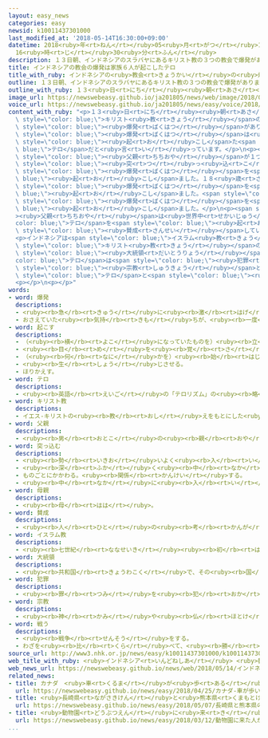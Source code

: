 ```yaml
---
layout: easy_news
categories: easy
newsid: k10011437301000
last_modified_at: '2018-05-14T16:30:00+09:00'
datetime: 2018<ruby>年<rt>ねん</rt></ruby>05<ruby>月<rt>がつ</rt></ruby>14<ruby>日<rt>にち</rt></ruby>
  16<ruby>時<rt>じ</rt></ruby>30<ruby>分<rt>ふん</rt></ruby>
description: １３日朝、インドネシアのスラバヤにあるキリスト教の３つの教会で爆発がありました。
title: インドネシアの教会の爆発は家族６人が起こしたテロ
title_with_ruby: インドネシアの<ruby>教会<rt>きょうかい</rt></ruby>の<ruby>爆発<rt>ばくはつ</rt></ruby>は<ruby>家族<rt>かぞく</rt></ruby>６<ruby>人<rt>にん</rt></ruby>が<ruby>起<rt>お</rt></ruby>こしたテロ
outline: １３日朝、インドネシアのスラバヤにあるキリスト教の３つの教会で爆発がありました。
outline_with_ruby: １３<ruby>日<rt>にち</rt></ruby><ruby>朝<rt>あさ</rt></ruby>、インドネシアのスラバヤにあるキリスト<ruby>教<rt>きょう</rt></ruby>の３つの<ruby>教会<rt>きょうかい</rt></ruby>で<ruby>爆発<rt>ばくはつ</rt></ruby>がありました。
image_url: https://newswebeasy.github.io/ja201805/news/web/image/2018/05/14/K10011437301_1805140029_1805140033_01_02.jpg
voice_url: https://newswebeasy.github.io/ja201805/news/easy/voice/2018/05/14/k10011437301000.mp4
content_with_ruby: "<p>１３<ruby>日<rt>にち</rt></ruby><ruby>朝<rt>あさ</rt></ruby>、インドネシアのスラバヤにある<span\
  \ style=\"color: blue;\">キリスト<ruby>教<rt>きょう</rt></ruby></span>の３つの<ruby>教会<rt>きょうかい</rt></ruby>で<span\
  \ style=\"color: blue;\"><ruby>爆発<rt>ばくはつ</rt></ruby></span>がありました。<ruby>今<rt>いま</rt></ruby>までに<ruby>全部<rt>ぜんぶ</rt></ruby>で７<ruby>人<rt>にん</rt></ruby>が<ruby>亡<rt>な</rt></ruby>くなって、４１<ruby>人<rt>にん</rt></ruby>がけがをしました。<ruby>警察<rt>けいさつ</rt></ruby>は、<span\
  \ style=\"color: blue;\"><ruby>爆発<rt>ばくはつ</rt></ruby></span>は<ruby>家族<rt>かぞく</rt></ruby>６<ruby>人<rt>にん</rt></ruby>が<span\
  \ style=\"color: blue;\"><ruby>起<rt>お</rt></ruby>こし</span>た<span style=\"color:\
  \ blue;\">テロ</span>だと<ruby>言<rt>い</rt></ruby>っています。</p>\n<p><ruby>警察<rt>けいさつ</rt></ruby>によると、<span\
  \ style=\"color: blue;\"><ruby>父親<rt>ちちおや</rt></ruby></span>が１つの<ruby>教会<rt>きょうかい</rt></ruby>に<ruby>車<rt>くるま</rt></ruby>で<span\
  \ style=\"color: blue;\"><ruby>突<rt>つ</rt></ruby>っ<ruby>込<rt>こ</rt></ruby>ん</span>で<span\
  \ style=\"color: blue;\"><ruby>爆発<rt>ばくはつ</rt></ruby></span>を<span style=\"color:\
  \ blue;\"><ruby>起<rt>お</rt></ruby>こし</span>ました。１８<ruby>歳<rt>さい</rt></ruby>と１６<ruby>歳<rt>さい</rt></ruby>の<ruby>息子<rt>むすこ</rt></ruby>が<ruby>別<rt>べつ</rt></ruby>の<ruby>教会<rt>きょうかい</rt></ruby>の<ruby>入<rt>い</rt></ruby>り<ruby>口<rt>ぐち</rt></ruby>で<span\
  \ style=\"color: blue;\"><ruby>爆発<rt>ばくはつ</rt></ruby></span>を<span style=\"color:\
  \ blue;\"><ruby>起<rt>お</rt></ruby>こし</span>ました。<span style=\"color: blue;\"><ruby>母親<rt>ははおや</rt></ruby></span>が１２<ruby>歳<rt>さい</rt></ruby>と９<ruby>歳<rt>さい</rt></ruby>の<ruby>娘<rt>むすめ</rt></ruby>を<ruby>連<rt>つ</rt></ruby>れてもう１つの<ruby>教会<rt>きょうかい</rt></ruby>で<span\
  \ style=\"color: blue;\"><ruby>爆発<rt>ばくはつ</rt></ruby></span>を<span style=\"color:\
  \ blue;\"><ruby>起<rt>お</rt></ruby>こし</span>ました。</p>\n<p><span style=\"color: blue;\"\
  ><ruby>父親<rt>ちちおや</rt></ruby></span>は<ruby>世界中<rt>せかいじゅう</rt></ruby>で<span style=\"\
  color: blue;\">テロ</span>を<span style=\"color: blue;\"><ruby>起<rt>お</rt></ruby>こし</span>ているＩＳ＝イスラミックステートの<ruby>考<rt>かんが</rt></ruby>え<ruby>方<rt>かた</rt></ruby>に<span\
  \ style=\"color: blue;\"><ruby>賛成<rt>さんせい</rt></ruby></span>していました。ＩＳはインターネットで<ruby>自分<rt>じぶん</rt></ruby>たちがやったと<ruby>言<rt>い</rt></ruby>っています。</p>\n\
  <p>インドネシアは<span style=\"color: blue;\">イスラム<ruby>教<rt>きょう</rt></ruby></span>の<ruby>人<rt>ひと</rt></ruby>が<ruby>多<rt>おお</rt></ruby>くて、<span\
  \ style=\"color: blue;\">キリスト<ruby>教<rt>きょう</rt></ruby></span>の<ruby>人<rt>ひと</rt></ruby>は<ruby>少<rt>すく</rt></ruby>ないです。ジョコ<span\
  \ style=\"color: blue;\"><ruby>大統領<rt>だいとうりょう</rt></ruby></span>は「<span style=\"\
  color: blue;\">テロ</span>は<span style=\"color: blue;\"><ruby>犯罪<rt>はんざい</rt></ruby></span>で、<span\
  \ style=\"color: blue;\"><ruby>宗教<rt>しゅうきょう</rt></ruby></span>とは<ruby>関係<rt>かんけい</rt></ruby>ない。<ruby>私<rt>わたし</rt></ruby>たちは<span\
  \ style=\"color: blue;\">テロ</span>と<span style=\"color: blue;\"><ruby>戦<rt>たたか</rt></ruby>わ</span>なければならない」と<ruby>言<rt>い</rt></ruby>いました。</p>\n\
  <p></p>\n<p></p>"
words:
- word: 爆発
  descriptions:
  - <ruby><rb>急</rb><rt>きゅう</rt></ruby>に<ruby><rb>激</rb><rt>はげ</rt></ruby>しく<ruby><rb>破裂</rb><rt>はれつ</rt></ruby>すること。
  - おさえていた<ruby><rb>気持</rb><rt>きも</rt></ruby>ちが、<ruby><rb>一度</rb><rt>いちど</rt></ruby>に<ruby><rb>激</rb><rt>はげ</rt></ruby>しく<ruby><rb>出</rb><rt>で</rt></ruby>ること。
- word: 起こす
  descriptions:
  - （<ruby><rb>横</rb><rt>よこ</rt></ruby>になっていたものを）<ruby><rb>立</rb><rt>た</rt></ruby>たせる。
  - <ruby><rb>目</rb><rt>め</rt></ruby>を<ruby><rb>覚</rb><rt>さ</rt></ruby>まさせる。
  - （<ruby><rb>何</rb><rt>なに</rt></ruby>かを）<ruby><rb>始</rb><rt>はじ</rt></ruby>める。
  - <ruby><rb>生</rb><rt>しょう</rt></ruby>じさせる。
  - ほりかえす。
- word: テロ
  descriptions:
  - <ruby><rb>英語</rb><rt>えいご</rt></ruby>の「テロリズム」の<ruby><rb>略</rb><rt>りゃく</rt></ruby>。<ruby><rb>政治的</rb><rt>せいじてき</rt></ruby>な<ruby><rb>目的</rb><rt>もくてき</rt></ruby>を<ruby><rb>成</rb><rt>な</rt></ruby>しとげるためには、<ruby><rb>人</rb><rt>ひと</rt></ruby>の<ruby><rb>命</rb><rt>いのち</rt></ruby>をうばうような<ruby><rb>暴力</rb><rt>ぼうりょく</rt></ruby>を<ruby><rb>使</rb><rt>つか</rt></ruby>ってもよいとする<ruby><rb>考</rb><rt>かんが</rt></ruby>え。また、そのような<ruby><rb>考</rb><rt>かんが</rt></ruby>えで<ruby><rb>起</rb><rt>お</rt></ruby>こす<ruby><rb>事件</rb><rt>じけん</rt></ruby>。
- word: キリスト教
  descriptions:
  - イエス-キリストの<ruby><rb>教</rb><rt>おし</rt></ruby>えをもとにした<ruby><rb>宗教</rb><rt>しゅうきょう</rt></ruby>。ヨーロッパの<ruby><rb>文化</rb><rt>ぶんか</rt></ruby>に<ruby><rb>影響</rb><rt>えいきょう</rt></ruby>をあたえ、<ruby><rb>世界</rb><rt>せかい</rt></ruby>じゅうに<ruby><rb>広</rb><rt>ひろ</rt></ruby>がっている。
- word: 父親
  descriptions:
  - <ruby><rb>男</rb><rt>おとこ</rt></ruby>の<ruby><rb>親</rb><rt>おや</rt></ruby>。<ruby><rb>父</rb><rt>ちち</rt></ruby>。
- word: 突っ込む
  descriptions:
  - <ruby><rb>勢</rb><rt>いきお</rt></ruby>いよく<ruby><rb>入</rb><rt>い</rt></ruby>れる。<ruby><rb>入</rb><rt>はい</rt></ruby>りこむ。
  - <ruby><rb>深</rb><rt>ふか</rt></ruby>く<ruby><rb>中</rb><rt>なか</rt></ruby>に<ruby><rb>入</rb><rt>はい</rt></ruby>る。
  - ものごとにかかわる。<ruby><rb>関係</rb><rt>かんけい</rt></ruby>する。
  - <ruby><rb>中</rb><rt>なか</rt></ruby>に<ruby><rb>入</rb><rt>い</rt></ruby>れる。
- word: 母親
  descriptions:
  - <ruby><rb>母</rb><rt>はは</rt></ruby>。
- word: 賛成
  descriptions:
  - <ruby><rb>人</rb><rt>ひと</rt></ruby>の<ruby><rb>考</rb><rt>かんが</rt></ruby>えをよいと<ruby><rb>認</rb><rt>みと</rt></ruby>めること。<ruby><rb>同意</rb><rt>どうい</rt></ruby>すること。
- word: イスラム教
  descriptions:
  - <ruby><rb>七世紀</rb><rt>ななせいき</rt></ruby><ruby><rb>初</rb><rt>はじ</rt></ruby>め、アラビアでムハンマドが<ruby><rb>始</rb><rt>はじ</rt></ruby>めた、<ruby><rb>唯一</rb><rt>ゆいいつ</rt></ruby>の<ruby><rb>神</rb><rt>かみ</rt></ruby>アッラーを<ruby><rb>信</rb><rt>しん</rt></ruby>じる<ruby><rb>宗教</rb><rt>しゅうきょう</rt></ruby>。<ruby><rb>回教</rb><rt>かいきょう</rt></ruby>。
- word: 大統領
  descriptions:
  - <ruby><rb>共和国</rb><rt>きょうわこく</rt></ruby>で、その<ruby><rb>国</rb><rt>くに</rt></ruby>を<ruby><rb>代表</rb><rt>だいひょう</rt></ruby>する<ruby><rb>人</rb><rt>ひと</rt></ruby>。
- word: 犯罪
  descriptions:
  - <ruby><rb>罪</rb><rt>つみ</rt></ruby>を<ruby><rb>犯</rb><rt>おか</rt></ruby>すこと。<ruby><rb>法律</rb><rt>ほうりつ</rt></ruby>を<ruby><rb>破</rb><rt>やぶ</rt></ruby>ること。また、<ruby><rb>犯</rb><rt>おか</rt></ruby>した<ruby><rb>罪</rb><rt>つみ</rt></ruby>。
- word: 宗教
  descriptions:
  - <ruby><rb>神</rb><rt>かみ</rt></ruby>や<ruby><rb>仏</rb><rt>ほとけ</rt></ruby>を<ruby><rb>信</rb><rt>しん</rt></ruby>じること。また、<ruby><rb>神</rb><rt>かみ</rt></ruby>や<ruby><rb>仏</rb><rt>ほとけ</rt></ruby>の<ruby><rb>教</rb><rt>おし</rt></ruby>え。
- word: 戦う
  descriptions:
  - <ruby><rb>戦争</rb><rt>せんそう</rt></ruby>をする。
  - わざを<ruby><rb>比</rb><rt>くら</rt></ruby>べて、<ruby><rb>勝</rb><rt>か</rt></ruby>ち<ruby><rb>負</rb><rt>ま</rt></ruby>けを<ruby><rb>決</rb><rt>き</rt></ruby>める。
source_url: http://www3.nhk.or.jp/news/easy/k10011437301000/k10011437301000.html
web_title_with_ruby: <ruby>インドネシア<rt>いんどねしあ</rt></ruby> <ruby>教会<rt>きょうかい</rt></ruby><ruby>爆発<rt>ばくはつ</rt></ruby>はＩＳ<ruby>支持<rt>しじ</rt></ruby>の<ruby>男<rt>おとこ</rt></ruby>と<ruby>一家<rt>いっか</rt></ruby>の<ruby>自爆<rt>じばく</rt></ruby><ruby>テロ<rt>てろ</rt></ruby>
web_news_url: https://newswebeasy.github.io/news/web/2018/05/14/インドネシア-教会爆発はIS支持の男と一家の自爆テロ
related_news:
- title: カナダ　<ruby>車<rt>くるま</rt></ruby>が<ruby>歩<rt>ある</rt></ruby>いている<ruby>人<rt>ひと</rt></ruby>をはねて１０<ruby>人<rt>にん</rt></ruby>が<ruby>亡<rt>な</rt></ruby>くなる
  url: https://newswebeasy.github.io/news/easy/2018/04/25/カナダ-車が歩いている人をはねて10人が亡くなる
- title: <ruby>長崎県<rt>ながさきけん</rt></ruby>と<ruby>熊本県<rt>くまもとけん</rt></ruby>のキリスト<ruby>教<rt>きょう</rt></ruby>の<ruby>建物<rt>たてもの</rt></ruby>が<ruby>世界遺産<rt>せかいいさん</rt></ruby>に<ruby>決<rt>き</rt></ruby>まりそう
  url: https://newswebeasy.github.io/news/easy/2018/05/07/長崎県と熊本県のキリスト教の建物が世界遺産に決まりそう
- title: <ruby>動物園<rt>どうぶつえん</rt></ruby>に<ruby>来<rt>き</rt></ruby>た<ruby>人<rt>ひと</rt></ruby>がたばこを<ruby>投<rt>な</rt></ruby>げてオランウータンが<ruby>吸<rt>す</rt></ruby>う
  url: https://newswebeasy.github.io/news/easy/2018/03/12/動物園に来た人がたばこを投げてオランウータンが吸う
...
```

